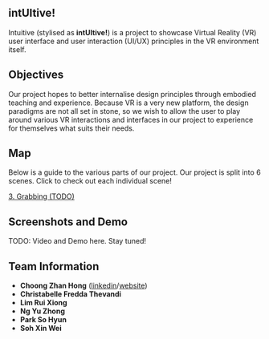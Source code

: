 ## intUItive!
Intuitive (stylised as **intUItive!**) is a project to showcase Virtual&nbsp;Reality&nbsp;(VR) user&nbsp;interface and user&nbsp;interaction&nbsp;(UI/UX) principles in the VR environment itself.

## Objectives
Our project hopes to better internalise design principles through embodied teaching and experience.
Because VR is a very new platform, the design paradigms are not all set in stone, so we wish to allow the user to play around various VR interactions and interfaces in our project to experience for themselves what suits their needs.

## Map
Below is a guide to the various parts of our project. Our project is split into 6 scenes. Click to check out each individual scene!

[3. Grabbing (TODO)](3_Grabbing/grabbing.md)

## Screenshots and Demo

TODO: Video and Demo here. Stay tuned!

## Team Information
- **Choong Zhan Hong** ([linkedin](https://www.linkedin.com/in/choongzhanhong/)/[website](https://choongzhanhong.github.io/))
- **Christabelle Fredda Thevandi**
- **Lim Rui Xiong**
- **Ng Yu Zhong**
- **Park So Hyun**
- **Soh Xin Wei**